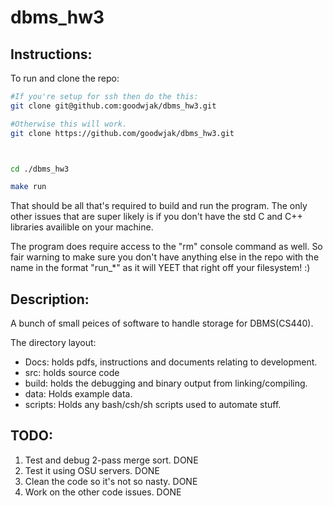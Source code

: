 # dbms_hw3

## Instructions:
To run and clone the repo:

```bash
#If you're setup for ssh then do the this:
git clone git@github.com:goodwjak/dbms_hw3.git

#Otherwise this will work.
git clone https://github.com/goodwjak/dbms_hw3.git



cd ./dbms_hw3

make run
```

That should be all that's required to build and run the program.
The only other issues that are super likely is if you don't have the std
C and C++ libraries availible on your machine.

The program does require access to the "rm" console command as well. So fair
warning to make sure you don't have anything else in the repo with the name in
the format "run_\*" as it will YEET that right off your filesystem! :)



## Description:
A bunch of small peices of software to handle storage for DBMS(CS440).

The directory layout:
- Docs: holds pdfs, instructions and documents relating to development.
- src: holds source code 
- build: holds the debugging and binary output from linking/compiling.
- data: Holds example data.
- scripts: Holds any bash/csh/sh scripts used to automate stuff.



## TODO:

1. Test and debug 2-pass merge sort.    DONE
2. Test it using OSU servers.           DONE
3. Clean the code so it's not so nasty. DONE
4. Work on the other code issues.       DONE
